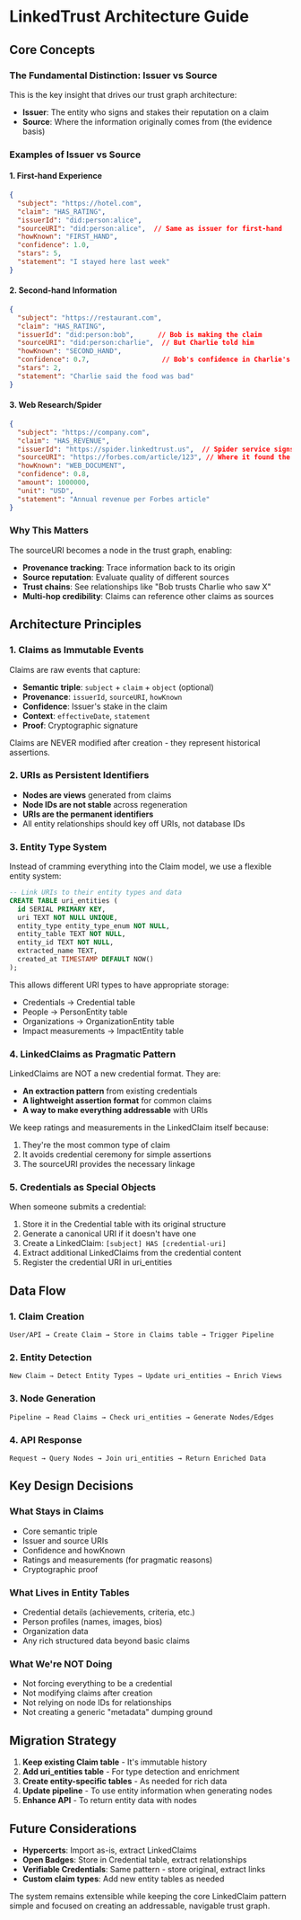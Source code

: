 # LinkedTrust Architecture Guide

## Core Concepts

### The Fundamental Distinction: Issuer vs Source

This is the key insight that drives our trust graph architecture:

- **Issuer**: The entity who signs and stakes their reputation on a claim
- **Source**: Where the information originally comes from (the evidence basis)

### Examples of Issuer vs Source

#### 1. First-hand Experience
```json
{
  "subject": "https://hotel.com",
  "claim": "HAS_RATING",
  "issuerId": "did:person:alice",
  "sourceURI": "did:person:alice",  // Same as issuer for first-hand
  "howKnown": "FIRST_HAND",
  "confidence": 1.0,
  "stars": 5,
  "statement": "I stayed here last week"
}
```

#### 2. Second-hand Information
```json
{
  "subject": "https://restaurant.com",
  "claim": "HAS_RATING", 
  "issuerId": "did:person:bob",      // Bob is making the claim
  "sourceURI": "did:person:charlie",  // But Charlie told him
  "howKnown": "SECOND_HAND",
  "confidence": 0.7,                  // Bob's confidence in Charlie's report
  "stars": 2,
  "statement": "Charlie said the food was bad"
}
```

#### 3. Web Research/Spider
```json
{
  "subject": "https://company.com",
  "claim": "HAS_REVENUE",
  "issuerId": "https://spider.linkedtrust.us",  // Spider service signs
  "sourceURI": "https://forbes.com/article/123", // Where it found the data
  "howKnown": "WEB_DOCUMENT",
  "confidence": 0.8,
  "amount": 1000000,
  "unit": "USD",
  "statement": "Annual revenue per Forbes article"
}
```

### Why This Matters

The sourceURI becomes a node in the trust graph, enabling:
- **Provenance tracking**: Trace information back to its origin
- **Source reputation**: Evaluate quality of different sources
- **Trust chains**: See relationships like "Bob trusts Charlie who saw X"
- **Multi-hop credibility**: Claims can reference other claims as sources

## Architecture Principles

### 1. Claims as Immutable Events

Claims are raw events that capture:
- **Semantic triple**: `subject` + `claim` + `object` (optional)
- **Provenance**: `issuerId`, `sourceURI`, `howKnown`
- **Confidence**: Issuer's stake in the claim
- **Context**: `effectiveDate`, `statement`
- **Proof**: Cryptographic signature

Claims are NEVER modified after creation - they represent historical assertions.

### 2. URIs as Persistent Identifiers

- **Nodes are views** generated from claims
- **Node IDs are not stable** across regeneration
- **URIs are the permanent identifiers**
- All entity relationships should key off URIs, not database IDs

### 3. Entity Type System

Instead of cramming everything into the Claim model, we use a flexible entity system:

```sql
-- Link URIs to their entity types and data
CREATE TABLE uri_entities (
  id SERIAL PRIMARY KEY,
  uri TEXT NOT NULL UNIQUE,
  entity_type entity_type_enum NOT NULL,
  entity_table TEXT NOT NULL,
  entity_id TEXT NOT NULL,
  extracted_name TEXT,
  created_at TIMESTAMP DEFAULT NOW()
);
```

This allows different URI types to have appropriate storage:
- Credentials → Credential table
- People → PersonEntity table  
- Organizations → OrganizationEntity table
- Impact measurements → ImpactEntity table

### 4. LinkedClaims as Pragmatic Pattern

LinkedClaims are NOT a new credential format. They are:
- **An extraction pattern** from existing credentials
- **A lightweight assertion format** for common claims
- **A way to make everything addressable** with URIs

We keep ratings and measurements in the LinkedClaim itself because:
1. They're the most common type of claim
2. It avoids credential ceremony for simple assertions
3. The sourceURI provides the necessary linkage

### 5. Credentials as Special Objects

When someone submits a credential:
1. Store it in the Credential table with its original structure
2. Generate a canonical URI if it doesn't have one
3. Create a LinkedClaim: `[subject] HAS [credential-uri]`
4. Extract additional LinkedClaims from the credential content
5. Register the credential URI in uri_entities

## Data Flow

### 1. Claim Creation
```
User/API → Create Claim → Store in Claims table → Trigger Pipeline
```

### 2. Entity Detection
```
New Claim → Detect Entity Types → Update uri_entities → Enrich Views
```

### 3. Node Generation
```
Pipeline → Read Claims → Check uri_entities → Generate Nodes/Edges
```

### 4. API Response
```
Request → Query Nodes → Join uri_entities → Return Enriched Data
```

## Key Design Decisions

### What Stays in Claims
- Core semantic triple
- Issuer and source URIs
- Confidence and howKnown
- Ratings and measurements (for pragmatic reasons)
- Cryptographic proof

### What Lives in Entity Tables
- Credential details (achievements, criteria, etc.)
- Person profiles (names, images, bios)
- Organization data
- Any rich structured data beyond basic claims

### What We're NOT Doing
- Not forcing everything to be a credential
- Not modifying claims after creation
- Not relying on node IDs for relationships
- Not creating a generic "metadata" dumping ground

## Migration Strategy

1. **Keep existing Claim table** - It's immutable history
2. **Add uri_entities table** - For type detection and enrichment
3. **Create entity-specific tables** - As needed for rich data
4. **Update pipeline** - To use entity information when generating nodes
5. **Enhance API** - To return entity data with nodes

## Future Considerations

- **Hypercerts**: Import as-is, extract LinkedClaims
- **Open Badges**: Store in Credential table, extract relationships
- **Verifiable Credentials**: Same pattern - store original, extract links
- **Custom claim types**: Add new entity tables as needed

The system remains extensible while keeping the core LinkedClaim pattern simple and focused on creating an addressable, navigable trust graph.
